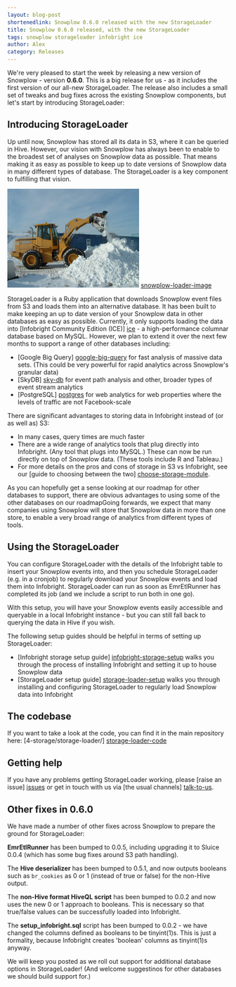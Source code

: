 ```yaml
---
layout: blog-post
shortenedlink: Snowplow 0.6.0 released with the new StorageLoader
title: Snowplow 0.6.0 released, with the new StorageLoader
tags: snowplow storageloader infobright ice
author: Alex
category: Releases
---
```


We're very pleased to start the week by releasing a new version of Snowplow - version **0.6.0**. This is a big release for us - as it includes the first version of our all-new StorageLoader. The release also includes a small set of tweaks and bug fixes across the existing Snowplow components, but let's start by introducing StorageLoader:

## Introducing StorageLoader

Up until now, Snowplow has stored all its data in S3, where it can be queried in Hive. However, our vision with Snowplow has always been to enable to the broadest set of analyses on Snowplow data as possible. That means making it as easy as possible to keep up to date versions of Snowplow data in many different types of database. The StorageLoader is a key component to fulfilling that vision.

![snowplow-loader-image] [snowplow-loader-image]

StorageLoader is a Ruby application that downloads Snowplow event files from S3 and loads them into an alternative database. It has been built to make keeping an up to date version of your Snowplow data in other databases as easy as possible. Currently, it only supports loading the data into [Infobright Community Edition (ICE)] [ice] - a high-performance columnar database based on MySQL. However, we plan to extend it over the next few months to support a range of other databases including:

* [Google Big Query] [google-big-query] for fast analysis of massive data sets. (This could be very powerful for rapid analytics across Snowplow's granular data)
* [SkyDB] [sky-db] for event path analysis and other, broader types of event stream analytics
* [PostgreSQL] [postgres] for web analytics for web properties where the levels of traffic are not Facebook-scale

<!--more-->

There are significant advantages to storing data in Infobright instead of (or as well as) S3:

* In many cases, query times are much faster
* There are a wide range of analytics tools that plug directly into Infobright. (Any tool that plugs into MySQL.) These can now be run directly on top of Snowplow data. (These tools include R and Tableau.) 
* For more details on the pros and cons of storage in S3 vs Infobright, see our [guide to choosing between the two] [choose-storage-module].

As you can hopefully get a sense looking at our roadmap for other databases to support, there are obvious advantages to using some of the other databases on our roadmapGoing forwards, we expect that many companies using Snowplow will store that Snowplow data in more than one store, to enable a very broad range of analytics from different types of tools.

## Using the StorageLoader

You can configure StorageLoader with the details of the Infobright table to insert your Snowplow events into, and then you schedule StorageLoader (e.g. in a cronjob) to regularly download your Snowplow events and load them into Infobright. StorageLoader can run as soon as EmrEtlRunner has completed its job (and we include a script to run both in one go).

With this setup, you will have your Snowplow events easily accessible and queryable in a local Infobright instance - but you can still fall back to querying the data in Hive if you wish.

The following setup guides should be helpful in terms of setting up StorageLoader:

* [Infobright storage setup guide] [infobright-storage-setup] walks you through the process of installing Infobright and setting it up to house Snowplow data
* [StorageLoader setup guide] [storage-loader-setup] walks you through installing and configuring StorageLoader to regularly load Snowplow data into Infobright

## The codebase

If you want to take a look at the code, you can find it in the main repository here: [4-storage/storage-loader/] [storage-loader-code]

## Getting help

If you have any problems getting StorageLoader working, please [raise an issue] [issues] or get in touch with us via [the usual channels] [talk-to-us].

## Other fixes in 0.6.0

We have made a number of other fixes across Snowplow to prepare the ground for StorageLoader:

**EmrEtlRunner** has been bumped to 0.0.5, including upgrading it to Sluice 0.0.4 (which has some bug fixes around S3 path handling).

The **Hive deserializer** has been bumped to 0.5.1, and now outputs booleans such as `br_cookies` as 0 or 1 (instead of true or false) for the non-Hive output.

The **non-Hive format HiveQL script** has been bumped to 0.0.2 and now uses the new 0 or 1 approach to booleans. This is necessary so that true/false values can be successfully loaded into Infobright.

The **setup_infobright.sql** script has been bumped to 0.0.2 - we have changed the columns defined as booleans to be tinyint(1)s. This is just a formality, because Infobright creates 'boolean' columns as tinyint(1)s anyway.

We will keep you posted as we roll out support for additional database options in StorageLoader! (And welcome suggestinos for other databases we should build support for.)

[ice]: http://www.infobright.org/
[storage-loader-setup]: https://github.com/snowplow/snowplow/wiki/StorageLoader-setup
[infobright-storage-setup]: https://github.com/snowplow/snowplow/wiki/infobright-storage-setup
[storage-module-selection]: https://github.com/snowplow/snowplow/wiki/choosing-a-storage-module
[storage-loader-code]: https://github.com/snowplow/snowplow/tree/master/4-storage/storage-loader
[choose-storage-module]: https://github.com/snowplow/snowplow/wiki/choosing-a-storage-module

[issues]: https://github.com/snowplow/snowplow/issues
[talk-to-us]: https://github.com/snowplow/snowplow/wiki/Talk-to-us

[postgres]: http://www.postgresql.org
[sky-db]: http://skydb.io
[google-big-query]: https://developers.google.com/bigquery
[mysql]: http://www.mysql.com

[snowplow-loader-image]: /static/img/SnowplowLoader.jpg